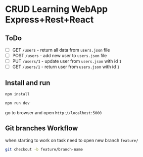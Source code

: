 # CRUD Learning WebApp Express+Rest+React

## ToDo

- [ ] GET `/users` - return all data from `users.json` file
- [ ] POST `/users` - add new user to `users.json` file
- [ ] PUT `/users/1` - update user from `users.json` with id `1`
- [ ] GET `/users/1` - return user from `users.json` with id `1`

## Install and run

```bash
npm install
```

```bash
npm run dev
```

go to browser and open `http://localhost:5000`


## Git branches Workflow

when starting to work on task need to open new branch `feature/`

```bash
git checkout -b feature/branch-name
```
